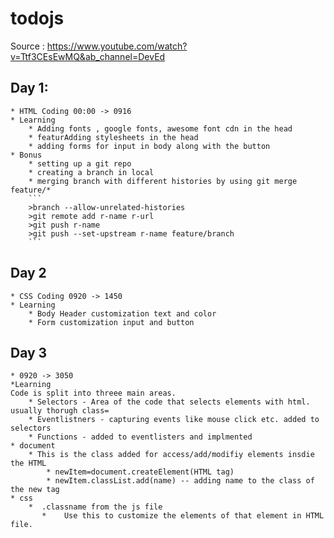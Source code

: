 # todojs
Source : https://www.youtube.com/watch?v=Ttf3CEsEwMQ&ab_channel=DevEd

## Day 1:
    * HTML Coding 00:00 -> 0916
    * Learning 
        * Adding fonts , google fonts, awesome font cdn in the head
        * featurAdding stylesheets in the head
        * adding forms for input in body along with the button
    * Bonus
        * setting up a git repo
        * creating a branch in local
        * merging branch with different histories by using git merge feature/* 
        ```
        >branch --allow-unrelated-histories
        >git remote add r-name r-url
        >git push r-name
        >git push --set-upstream r-name feature/branch
        ```
## Day 2
    * CSS Coding 0920 -> 1450
    * Learning
        * Body Header customization text and color
        * Form customization input and button
## Day 3
    * 0920 -> 3050
    *Learning
    Code is split into threee main areas.
        * Selectors - Area of the code that selects elements with html. usually thorugh class=
        * Eventlistners - capturing events like mouse click etc. added to selectors 
        * Functions - added to eventlisters and implmented 
    * document
        * This is the class added for access/add/modifiy elements insdie the HTML
            * newItem=document.createElement(HTML tag)
            * newItem.classList.add(name) -- adding name to the class of the new tag
    * css 
        *  .classname from the js file 
           *    Use this to customize the elements of that element in HTML file.  